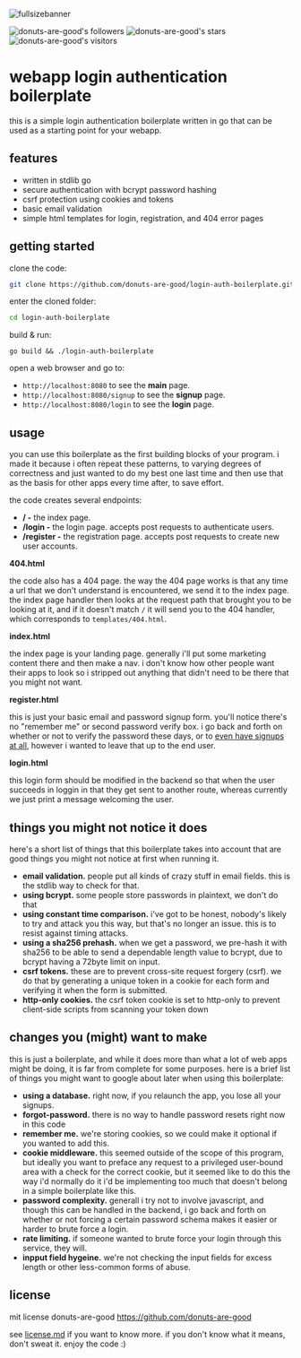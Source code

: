![fullsizebanner](https://user-images.githubusercontent.com/96031819/233515645-147df882-0f6e-427c-89e5-a13e3c053a4a.png)

![donuts-are-good's followers](https://img.shields.io/github/followers/donuts-are-good?&color=555&style=for-the-badge&label=followers) ![donuts-are-good's stars](https://img.shields.io/github/stars/donuts-are-good?affiliations=OWNER%2CCOLLABORATOR&color=555&style=for-the-badge) ![donuts-are-good's visitors](https://komarev.com/ghpvc/?username=donuts-are-good&color=555555&style=for-the-badge&label=visitors)

# webapp login authentication boilerplate

this is a simple login authentication boilerplate written in go that can be used as a starting point for your webapp.

## features

- written in stdlib go
- secure authentication with bcrypt password hashing
- csrf protection using cookies and tokens
- basic email validation
- simple html templates for login, registration, and 404 error pages


## getting started

clone the code:
```bash
git clone https://github.com/donuts-are-good/login-auth-boilerplate.git
```

enter the cloned folder:
```bash
cd login-auth-boilerplate
```

build & run:
```shell
go build && ./login-auth-boilerplate
```

open a web browser and go to:

-  `http://localhost:8080` to see the **main** page.
-  `http://localhost:8080/signup` to see the **signup** page.
-  `http://localhost:8080/login` to see the **login** page.

## usage

you can use this boilerplate as the first building blocks of your program. i made it because i often repeat these patterns, to varying degrees of correctness and just wanted to do my best one last time and then use that as the basis for other apps every time after, to save effort.

the code creates several endpoints:

-  **/ -**  the index page.
-  **/login -**  the login page. accepts post requests to authenticate users.
-  **/register -**  the registration page. accepts post requests to create new user accounts.

**404.html**

the code also has a 404 page. the way the 404 page works is that any time a url that we don't understand is encountered, we send it to the index page. the index page handler then looks at the request path that brought you to be looking at it, and if it doesn't match `/` it will send you to the 404 handler, which corresponds to `templates/404.html`.

**index.html**

the index page is your landing page. generally i'll put some marketing content there and then make a nav. i don't know how other people want their apps to look so i stripped out anything that didn't need to be there that you might not want. 

**register.html**

this is just your basic email and password signup form. you'll notice there's no "remember me" or second password verify box. i go back and forth on whether or not to verify the password these days, or to [even have signups](https://github.com/donuts-are-good/signupless) [at all](https://github.com/donuts-are-good/libsignupless), however i wanted to leave that up to the end user.

**login.html**

this login form should be modified in the backend so that when the user succeeds in loggin in that they get sent to another route, whereas currently we just print a message welcoming the user.


## things you might not notice it does
here's a short list of things that this boilerplate takes into account that are good things you might not notice at first when running it.

- **email validation.** people put all kinds of crazy stuff in email fields. this is the stdlib way to check for that.
- **using bcrypt.** some people store passwords in plaintext, we don't do that
- **using constant time comparison.** i've got to be honest, nobody's likely to try and attack you this way, but that's no longer an issue. this is to resist against timing attacks.
- **using a sha256 prehash.** when we get a password, we pre-hash it with sha256 to be able to send a dependable length value to bcrypt, due to bcrypt having a 72byte limit on input.
- **csrf tokens.** these are to prevent cross-site request forgery (csrf). we do that by generating a unique token in a cookie for each form and verifying it when the form is submitted. 
- **http-only cookies.**  the csrf token cookie is set to http-only to prevent client-side scripts from scanning your token down


## changes you (might) want to make
this is just a boilerplate, and while it does more than what a lot of web apps might be doing, it is far from complete for some purposes. here is a brief list of things you might want to google about later when using this boilerplate:

- **using a database.** right now, if you relaunch the app, you lose all your signups.
- **forgot-password.** there is no way to handle password resets right now in this code
- **remember me.** we're storing cookies, so we could make it optional if you wanted to add this. 
- **cookie middleware.** this seemed outside of the scope of this program, but ideally you want to preface any request to a privileged user-bound area with a check for the correct cookie, but it seemed like to do this the way i'd normally do it i'd be implementing too much that doesn't belong in a simple boilerplate like this. 
- **password complexity.** generall i try not to involve javascript, and though this can be handled in the backend, i go back and forth on whether or not forcing a certain password schema makes it easier or harder to brute force a login.
- **rate limiting.** if someone wanted to brute force your login through this service, they will.
- **inpput field hygeine.** we're not checking the input fields for excess length or other less-common forms of abuse.


## license
mit license donuts-are-good https://github.com/donuts-are-good

see [license.md](license.md) if you want to know more. if you don't know what it means, don't sweat it. enjoy the code :)
